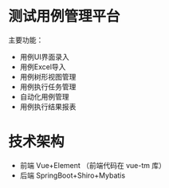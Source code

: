 # 测试用例管理平台

主要功能：

* 用例UI界面录入
* 用例Excel导入
* 用例树形视图管理
* 用例执行任务管理
* 自动化用例管理
* 用例执行结果报表

# 技术架构

* 前端 Vue+Element （前端代码在 vue-tm 库）
* 后端 SpringBoot+Shiro+Mybatis
